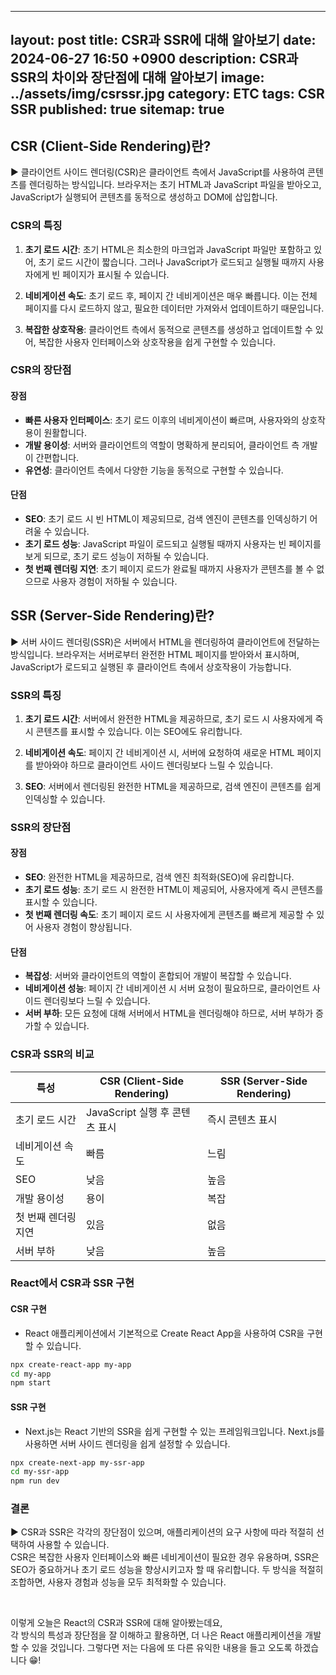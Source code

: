 
---
layout: post
title: CSR과 SSR에 대해 알아보기
date: 2024-06-27 16:50 +0900
description: CSR과 SSR의 차이와 장단점에 대해 알아보기
image: ../assets/img/csrssr.jpg
category: ETC
tags: CSR SSR
published: true
sitemap: true
---

## CSR (Client-Side Rendering)란?

▶ 클라이언트 사이드 렌더링(CSR)은 클라이언트 측에서 JavaScript를 사용하여 콘텐츠를 렌더링하는 방식입니다. 브라우저는 초기 HTML과 JavaScript 파일을 받아오고, JavaScript가 실행되어 콘텐츠를 동적으로 생성하고 DOM에 삽입합니다.

### CSR의 특징

1. **초기 로드 시간**: 초기 HTML은 최소한의 마크업과 JavaScript 파일만 포함하고 있어, 초기 로드 시간이 짧습니다. 그러나 JavaScript가 로드되고 실행될 때까지 사용자에게 빈 페이지가 표시될 수 있습니다.

2. **네비게이션 속도**: 초기 로드 후, 페이지 간 네비게이션은 매우 빠릅니다. 이는 전체 페이지를 다시 로드하지 않고, 필요한 데이터만 가져와서 업데이트하기 때문입니다.

3. **복잡한 상호작용**: 클라이언트 측에서 동적으로 콘텐츠를 생성하고 업데이트할 수 있어, 복잡한 사용자 인터페이스와 상호작용을 쉽게 구현할 수 있습니다.

### CSR의 장단점

#### 장점

- **빠른 사용자 인터페이스**: 초기 로드 이후의 네비게이션이 빠르며, 사용자와의 상호작용이 원활합니다.
- **개발 용이성**: 서버와 클라이언트의 역할이 명확하게 분리되어, 클라이언트 측 개발이 간편합니다.
- **유연성**: 클라이언트 측에서 다양한 기능을 동적으로 구현할 수 있습니다.

#### 단점

- **SEO**: 초기 로드 시 빈 HTML이 제공되므로, 검색 엔진이 콘텐츠를 인덱싱하기 어려울 수 있습니다.
- **초기 로드 성능**: JavaScript 파일이 로드되고 실행될 때까지 사용자는 빈 페이지를 보게 되므로, 초기 로드 성능이 저하될 수 있습니다.
- **첫 번째 렌더링 지연**: 초기 페이지 로드가 완료될 때까지 사용자가 콘텐츠를 볼 수 없으므로 사용자 경험이 저하될 수 있습니다.

## SSR (Server-Side Rendering)란?

▶ 서버 사이드 렌더링(SSR)은 서버에서 HTML을 렌더링하여 클라이언트에 전달하는 방식입니다. 브라우저는 서버로부터 완전한 HTML 페이지를 받아와서 표시하며, JavaScript가 로드되고 실행된 후 클라이언트 측에서 상호작용이 가능합니다.

### SSR의 특징

1. **초기 로드 시간**: 서버에서 완전한 HTML을 제공하므로, 초기 로드 시 사용자에게 즉시 콘텐츠를 표시할 수 있습니다. 이는 SEO에도 유리합니다.

2. **네비게이션 속도**: 페이지 간 네비게이션 시, 서버에 요청하여 새로운 HTML 페이지를 받아와야 하므로 클라이언트 사이드 렌더링보다 느릴 수 있습니다.

3. **SEO**: 서버에서 렌더링된 완전한 HTML을 제공하므로, 검색 엔진이 콘텐츠를 쉽게 인덱싱할 수 있습니다.

### SSR의 장단점

#### 장점

- **SEO**: 완전한 HTML을 제공하므로, 검색 엔진 최적화(SEO)에 유리합니다.
- **초기 로드 성능**: 초기 로드 시 완전한 HTML이 제공되어, 사용자에게 즉시 콘텐츠를 표시할 수 있습니다.
- **첫 번째 렌더링 속도**: 초기 페이지 로드 시 사용자에게 콘텐츠를 빠르게 제공할 수 있어 사용자 경험이 향상됩니다.

#### 단점

- **복잡성**: 서버와 클라이언트의 역할이 혼합되어 개발이 복잡할 수 있습니다.
- **네비게이션 성능**: 페이지 간 네비게이션 시 서버 요청이 필요하므로, 클라이언트 사이드 렌더링보다 느릴 수 있습니다.
- **서버 부하**: 모든 요청에 대해 서버에서 HTML을 렌더링해야 하므로, 서버 부하가 증가할 수 있습니다.

### CSR과 SSR의 비교

| 특성                | CSR (Client-Side Rendering)    | SSR (Server-Side Rendering) |
| ------------------- | ------------------------------ | --------------------------- |
| 초기 로드 시간      | JavaScript 실행 후 콘텐츠 표시 | 즉시 콘텐츠 표시            |
| 네비게이션 속도     | 빠름                           | 느림                        |
| SEO                 | 낮음                           | 높음                        |
| 개발 용이성         | 용이                           | 복잡                        |
| 첫 번째 렌더링 지연 | 있음                           | 없음                        |
| 서버 부하           | 낮음                           | 높음                        |

### React에서 CSR과 SSR 구현

#### CSR 구현

- React 애플리케이션에서 기본적으로 Create React App을 사용하여 CSR을 구현할 수 있습니다.

```bash
npx create-react-app my-app
cd my-app
npm start
```

#### SSR 구현

- Next.js는 React 기반의 SSR을 쉽게 구현할 수 있는 프레임워크입니다. Next.js를 사용하면 서버 사이드 렌더링을 쉽게 설정할 수 있습니다.

```bash
npx create-next-app my-ssr-app
cd my-ssr-app
npm run dev
```

### 결론

▶ CSR과 SSR은 각각의 장단점이 있으며, 애플리케이션의 요구 사항에 따라 적절히 선택하여 사용할 수 있습니다.<br>
CSR은 복잡한 사용자 인터페이스와 빠른 네비게이션이 필요한 경우 유용하며, SSR은 SEO가 중요하거나 초기 로드 성능을 향상시키고자 할 때 유리합니다. 두 방식을 적절히 조합하면, 사용자 경험과 성능을 모두 최적화할 수 있습니다.

<br>

이렇게 오늘은 React의 CSR과 SSR에 대해 알아봤는데요,<br>
각 방식의 특성과 장단점을 잘 이해하고 활용하면, 더 나은 React 애플리케이션을 개발할 수 있을 것입니다. 그렇다면 저는 다음에 또 다른 유익한 내용을 들고 오도록 하겠습니다 😁!
